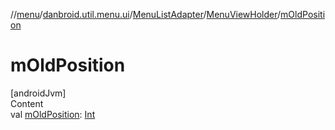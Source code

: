 //[menu](../../../index.md)/[danbroid.util.menu.ui](../../index.md)/[MenuListAdapter](../index.md)/[MenuViewHolder](index.md)/[mOldPosition](m-old-position.md)



# mOldPosition  
[androidJvm]  
Content  
val [mOldPosition](m-old-position.md): [Int](https://kotlinlang.org/api/latest/jvm/stdlib/kotlin/-int/index.html)  



